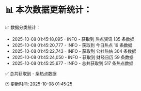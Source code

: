 📊 本次数据更新统计：
==========================

📈 数据分类统计：
- 2025-10-08 01:45:18,095 - INFO - 获取到 热点资讯 135 条数据
- 2025-10-08 01:45:20,777 - INFO - 获取到 今日热点 19 条数据
- 2025-10-08 01:45:22,743 - INFO - 获取到 公社热帖 304 条数据
- 2025-10-08 01:45:24,050 - INFO - 获取到 财经日历 59 条数据
- 2025-10-08 01:45:25,677 - INFO - 总共获取到 517 条热点数据

✅ 总共获取到 - 条热点数据

🕐 更新时间: 2025-10-08 01:45:25
